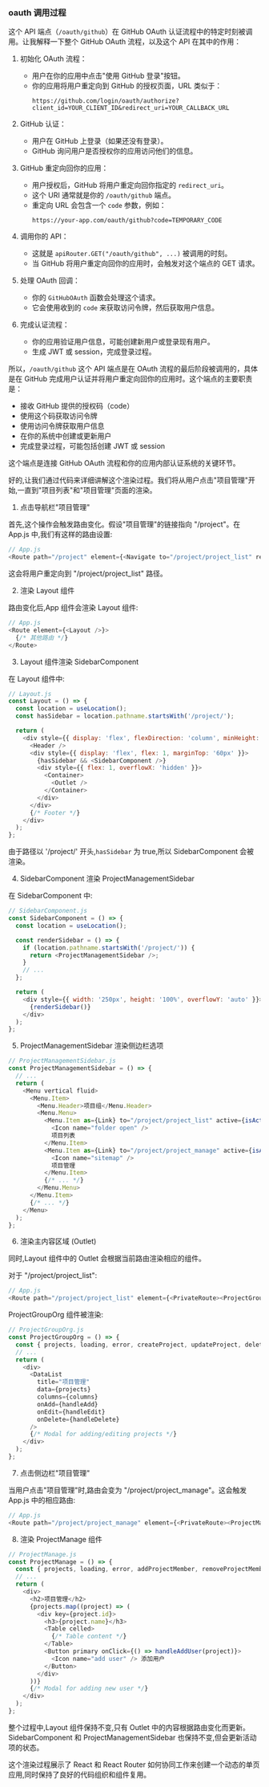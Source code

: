 ### oauth 调用过程
这个 API 端点（`/oauth/github`）在 GitHub OAuth 认证流程中的特定时刻被调用。让我解释一下整个 GitHub OAuth 流程，以及这个 API 在其中的作用：

1. 初始化 OAuth 流程：
   - 用户在你的应用中点击"使用 GitHub 登录"按钮。
   - 你的应用将用户重定向到 GitHub 的授权页面，URL 类似于：
     ```
     https://github.com/login/oauth/authorize?client_id=YOUR_CLIENT_ID&redirect_uri=YOUR_CALLBACK_URL
     ```

2. GitHub 认证：
   - 用户在 GitHub 上登录（如果还没有登录）。
   - GitHub 询问用户是否授权你的应用访问他们的信息。

3. GitHub 重定向回你的应用：
   - 用户授权后，GitHub 将用户重定向回你指定的 `redirect_uri`。
   - 这个 URI 通常就是你的 `/oauth/github` 端点。
   - 重定向 URL 会包含一个 `code` 参数，例如：
     ```
     https://your-app.com/oauth/github?code=TEMPORARY_CODE
     ```

4. 调用你的 API：
   - 这就是 `apiRouter.GET("/oauth/github", ...)` 被调用的时刻。
   - 当 GitHub 将用户重定向回你的应用时，会触发对这个端点的 GET 请求。

5. 处理 OAuth 回调：
   - 你的 `GitHubOAuth` 函数会处理这个请求。
   - 它会使用收到的 `code` 来获取访问令牌，然后获取用户信息。

6. 完成认证流程：
   - 你的应用验证用户信息，可能创建新用户或登录现有用户。
   - 生成 JWT 或 session，完成登录过程。

所以，`/oauth/github` 这个 API 端点是在 OAuth 流程的最后阶段被调用的，具体是在 GitHub 完成用户认证并将用户重定向回你的应用时。这个端点的主要职责是：

- 接收 GitHub 提供的授权码（code）
- 使用这个码获取访问令牌
- 使用访问令牌获取用户信息
- 在你的系统中创建或更新用户
- 完成登录过程，可能包括创建 JWT 或 session

这个端点是连接 GitHub OAuth 流程和你的应用内部认证系统的关键环节。





好的,让我们通过代码来详细讲解这个渲染过程。我们将从用户点击"项目管理"开始,一直到"项目列表"和"项目管理"页面的渲染。

1. 点击导航栏"项目管理"

首先,这个操作会触发路由变化。假设"项目管理"的链接指向 "/project"。在 App.js 中,我们有这样的路由设置:

```javascript
// App.js
<Route path="/project" element={<Navigate to="/project/project_list" replace />} />
```

这会将用户重定向到 "/project/project_list" 路径。

2. 渲染 Layout 组件

路由变化后,App 组件会渲染 Layout 组件:

```javascript
// App.js
<Route element={<Layout />}>
  {/* 其他路由 */}
</Route>
```

3. Layout 组件渲染 SidebarComponent

在 Layout 组件中:

```javascript
// Layout.js
const Layout = () => {
  const location = useLocation();
  const hasSidebar = location.pathname.startsWith('/project/');

  return (
    <div style={{ display: 'flex', flexDirection: 'column', minHeight: '100vh' }}>
      <Header />
      <div style={{ display: 'flex', flex: 1, marginTop: '60px' }}>
        {hasSidebar && <SidebarComponent />}
        <div style={{ flex: 1, overflowX: 'hidden' }}>
          <Container>
            <Outlet />
          </Container>
        </div>
      </div>
      {/* Footer */}
    </div>
  );
};
```

由于路径以 '/project/' 开头,`hasSidebar` 为 true,所以 SidebarComponent 会被渲染。

4. SidebarComponent 渲染 ProjectManagementSidebar

在 SidebarComponent 中:

```javascript
// SidebarComponent.js
const SidebarComponent = () => {
  const location = useLocation();

  const renderSidebar = () => {
    if (location.pathname.startsWith('/project/')) {
      return <ProjectManagementSidebar />;
    }
    // ...
  };

  return (
    <div style={{ width: '250px', height: '100%', overflowY: 'auto' }}>
      {renderSidebar()}
    </div>
  );
};
```

5. ProjectManagementSidebar 渲染侧边栏选项

```javascript
// ProjectManagementSidebar.js
const ProjectManagementSidebar = () => {
  // ...
  return (
    <Menu vertical fluid>
      <Menu.Item>
        <Menu.Header>项目组</Menu.Header>
        <Menu.Menu>
          <Menu.Item as={Link} to="/project/project_list" active={isActive('/project/project_list')}>
            <Icon name="folder open" />
            项目列表
          </Menu.Item>
          <Menu.Item as={Link} to="/project/project_manage" active={isActive('/project/project_manage')}>
            <Icon name="sitemap" />
            项目管理
          </Menu.Item>
          {/* ... */}
        </Menu.Menu>
      </Menu.Item>
      {/* ... */}
    </Menu>
  );
};
```

6. 渲染主内容区域 (Outlet)

同时,Layout 组件中的 Outlet 会根据当前路由渲染相应的组件。

对于 "/project/project_list":

```javascript
// App.js
<Route path="/project/project_list" element={<PrivateRoute><ProjectGroupOrg /></PrivateRoute>} />
```

ProjectGroupOrg 组件被渲染:

```javascript
// ProjectGroupOrg.js
const ProjectGroupOrg = () => {
  const { projects, loading, error, createProject, updateProject, deleteProject } = useProjects();
  // ...
  return (
    <div>
      <DataList
        title="项目管理"
        data={projects}
        columns={columns}
        onAdd={handleAdd}
        onEdit={handleEdit}
        onDelete={handleDelete}
      />
      {/* Modal for adding/editing projects */}
    </div>
  );
};
```

7. 点击侧边栏"项目管理"

当用户点击"项目管理"时,路由会变为 "/project/project_manage"。这会触发 App.js 中的相应路由:

```javascript
// App.js
<Route path="/project/project_manage" element={<PrivateRoute><ProjectManage /></PrivateRoute>} />
```

8. 渲染 ProjectManage 组件

```javascript
// ProjectManage.js
const ProjectManage = () => {
  const { projects, loading, error, addProjectMember, removeProjectMember } = useProjects();
  // ...
  return (
    <div>
      <h2>项目管理</h2>
      {projects.map((project) => (
        <div key={project.id}>
          <h3>{project.name}</h3>
          <Table celled>
            {/* Table content */}
          </Table>
          <Button primary onClick={() => handleAddUser(project)}>
            <Icon name="add user" /> 添加用户
          </Button>
        </div>
      ))}
      {/* Modal for adding new user */}
    </div>
  );
};
```

整个过程中,Layout 组件保持不变,只有 Outlet 中的内容根据路由变化而更新。SidebarComponent 和 ProjectManagementSidebar 也保持不变,但会更新活动项的状态。

这个渲染过程展示了 React 和 React Router 如何协同工作来创建一个动态的单页应用,同时保持了良好的代码组织和组件复用。

